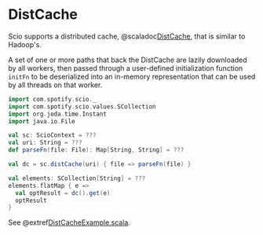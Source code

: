 # DistCache

Scio supports a distributed cache, @scaladoc[DistCache](com.spotify.scio.values.DistCache), that is similar to Hadoop's. 

A set of one or more paths that back the DistCache are lazily downloaded by all workers, then passed through a user-defined initialization function `initFn` to be deserialized into an in-memory representation that can be used by all threads on that worker.

```scala mdoc:compile-only
import com.spotify.scio._
import com.spotify.scio.values.SCollection
import org.joda.time.Instant
import java.io.File

val sc: ScioContext = ???
val uri: String = ???
def parseFn(file: File): Map[String, String] = ???

val dc = sc.distCache(uri) { file => parseFn(file) }

val elements: SCollection[String] = ???
elements.flatMap { e =>
  val optResult = dc().get(e)
  optResult
}
```

See @extref[DistCacheExample.scala](example:DistCacheExample).
